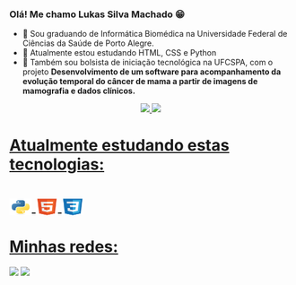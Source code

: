 ### Olá! Me chamo Lukas Silva Machado 😁

- 🔭 Sou graduando de Informática Biomédica na Universidade Federal de Ciências da Saúde de Porto Alegre.
- 🌱 Atualmente estou estudando HTML, CSS e Python
- 👯 Também sou bolsista de iniciação tecnológica na UFCSPA, com o projeto **Desenvolvimento de um software para acompanhamento da evolução temporal do câncer de mama a partir de imagens de mamografia e dados clínicos.**

<div align="center">
  <a href="https://github.com/lukasmachado20">
  <img height="180em" src="https://github-readme-stats.vercel.app/api?username=lukasmachado20&show_icons=true&theme=great-gatsby&include_all_commits=true&count_private=true"/>
  <img height="180em" src="https://github-readme-stats.vercel.app/api/top-langs/?username=lukasmachado20&layout=compact&langs_count=7&theme=great-gatsby"/>
</div>
<div style="display: inline_block">
      <h1>Atualmente estudando estas tecnologias:<h1/>
      <img align="center" alt="Lukas-Python" height="30" width="40" src="https://raw.githubusercontent.com/devicons/devicon/master/icons/python/python-original.svg">   
      <!-- tecnologias web-->
      <img align="center" alt="Lukas-HTML" height="30" width="40" src="https://raw.githubusercontent.com/devicons/devicon/master/icons/html5/html5-original.svg">
      <img align="center" alt="Lukas-CSS" height="30" width="40" src="https://raw.githubusercontent.com/devicons/devicon/master/icons/css3/css3-original.svg">
</div>
<div>
    <h1>Minhas redes:</h1>
    <a href = "mailto:lukasmachado.developer@gmail.com"><img src="https://img.shields.io/badge/-Gmail-%23333?style=for-the-badge&logo=gmail&logoColor=white" target="_blank"></a>
  <a href="https://www.linkedin.com/in/lukas-silva-machado-51110715a" target="_blank"><img src="https://img.shields.io/badge/-LinkedIn-%230077B5?style=for-the-badge&logo=linkedin&logoColor=white" target="_blank"></a>
</div>

